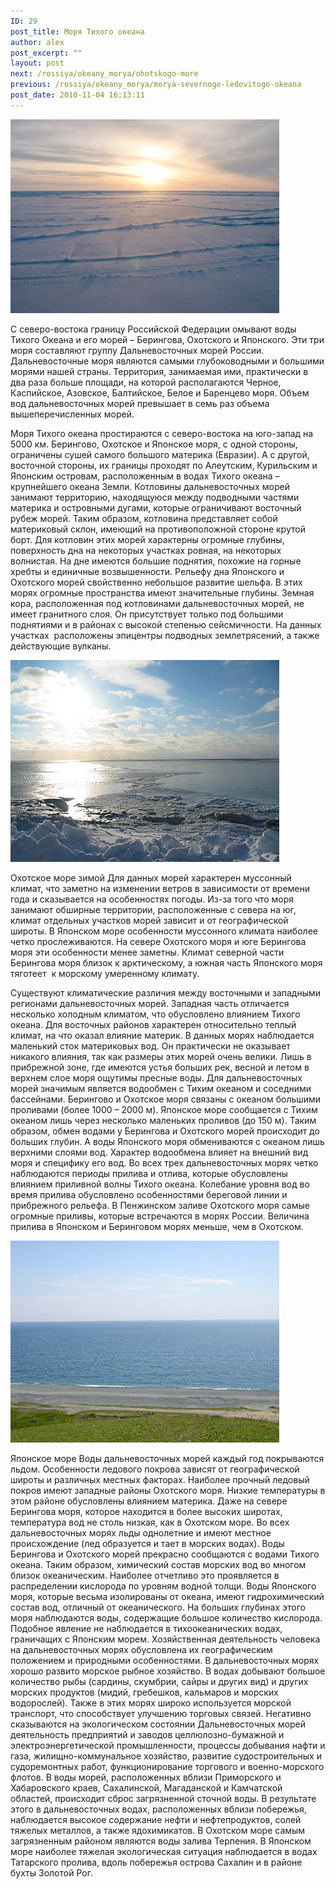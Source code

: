 ```yaml
---
ID: 29
post_title: Моря Тихого океана
author: alex
post_excerpt: ""
layout: post
next: /rossiya/okeany_morya/ohotskogo-more
previous: /rossiya/okeany_morya/morya-severnogo-ledovitogo-okeana
post_date: 2010-11-04 16:13:11
---
```


 

![](/img/book/548.jpg)

С северо-востока границу Российской Федерации омывают воды Тихого Океана и его морей – Берингова, Охотского и Японского. Эти три моря составляют группу Дальневосточных морей России. Дальневосточные моря являются самыми глубоководными и большими морями нашей страны. Территория, занимаемая ими, практически в два раза больше площади, на которой располагаются Черное, Каспийское, Азовское, Балтийское, Белое и Баренцево моря. Объем вод дальневосточных морей превышает в семь раз объема вышеперечисленных морей.
  
Моря Тихого океана простираются с северо-востока на юго-запад на 5000 км. Берингово, Охотское и Японское моря, с одной стороны, ограничены сушей самого большого материка (Евразии). А с другой, восточной стороны, их границы проходят по Алеутским, Курильским и Японским островам, расположенным в водах Тихого океана – крупнейшего океана Земли. 
Котловины дальневосточных морей занимают территорию, находящуюся между подводными частями материка и островными дугами, которые ограничивают восточный рубеж морей. Таким образом, котловина представляет собой материковый склон, имеющий на противоположной стороне крутой борт. Для котловин этих морей характерны огромные глубины, поверхность дна на некоторых участках ровная, на некоторых волнистая. На дне имеются большие поднятия, похожие на горные хребты и единичные возвышенности. Рельефу дна Японского и Охотского морей свойственно небольшое развитие шельфа. В этих морях огромные пространства имеют значительные глубины. 
Земная кора, расположенная под котловинами дальневосточных морей, не имеет гранитного слоя. Он присутствует только под большими поднятиями и в районах с высокой степенью сейсмичности. На данных участках &nbsp;расположены эпицентры подводных землетрясений, а также действующие вулканы. 


![](/img/text/vodn_resursi/morya/daln_morya/dalnevostochnie_morya/2.jpg)

Охотское море зимой 
Для данных морей характерен муссонный климат, что заметно на изменении ветров в зависимости от времени года и сказывается на особенностях погоды. Из-за того что моря занимают обширные территории, расположенные с севера на юг, климат отдельных участков морей зависит и от географической широты. В Японском море особенности муссонного климата наиболее четко прослеживаются. На севере Охотского моря и юге Берингова моря эти особенности менее заметны. Климат северной части Берингова моря близок к арктическому, а южная часть Японского моря тяготеет &nbsp;к морскому умеренному климату.  
  
Существуют климатические различия между восточными и западными регионами дальневосточных морей. Западная часть отличается несколько холодным климатом, что обусловлено влиянием Тихого океана. Для восточных районов характерен относительно теплый климат, на что оказал влияние материк. 
В данных морях наблюдается маленький сток материковых вод. Он практически не оказывает никакого влияния, так как размеры этих морей очень велики. Лишь в прибрежной зоне, где имеются устья больших рек, весной и летом в верхнем слое моря ощутимы пресные воды. Для дальневосточных морей значимым является водообмен с Тихим океаном и соседними бассейнами. Берингово и Охотское моря связаны с океаном большими проливами (более 1000 – 2000 м). Японское море сообщается с Тихим океаном лишь через несколько маленьких проливов (до 150 м). Таким образом, обмен водами у Берингова и Охотского морей происходит до больших глубин. А воды Японского моря обмениваются с океаном лишь верхними слоями вод. Характер водообмена влияет на внешний вид моря и специфику его вод. 
Во всех трех дальневосточных морях четко наблюдаются периоды прилива и отлива, которые обусловлены влиянием приливной волны Тихого океана. Колебание уровня вод во время прилива обусловлено особенностями береговой линии и прибрежного рельефа. В Пенжинском заливе Охотского моря самые огромные приливы, которые встречаются в морях России. Величина прилива в Японском и Беринговом морях меньше, чем в Охотском. 


![](/img/text/vodn_resursi/morya/daln_morya/dalnevostochnie_morya/3.jpg)

Японское море 
Воды дальневосточных морей каждый год покрываются льдом. Особенности ледового покрова зависят от географической широты и различных местных факторах. Наиболее прочный ледовый покров имеют западные районы Охотского моря. Низкие температуры в этом районе обусловлены влиянием материка. Даже на севере Берингова моря, которое находится в более высоких широтах, температура вод не столь низкая, как в Охотском море. Во всех дальневосточных морях льды однолетние и имеют местное происхождение (лед образуется и тает в морских водах). 
Воды Берингова и Охотского морей прекрасно сообщаются с водами Тихого океана. Таким образом, химический состав морских вод во многом близок океаническим. Наиболее отчетливо это проявляется в распределении кислорода по уровням водной толщи. Воды Японского моря, которые весьма изолированы от океана, имеют гидрохимический состав вод, отличный от океанического. На больших глубинах этого моря наблюдаются воды, содержащие большое количество кислорода. Подобное явление не наблюдается в тихоокеанических водах, граничащих с Японским морем. 
Хозяйственная деятельность человека на дальневосточных морях обусловлена их географическим положением и природными особенностями. В дальневосточных морях хорошо развито морское рыбное хозяйство. В водах добывают большое количество рыбы (сардины, скумбрии, сайры и других вид) и других морских продуктов (мидий, гребешков, кальмаров и морских водорослей). Также в этих морях широко используется морской транспорт, что способствует улучшению торговых связей. 
Негативно сказываются на экологическом состоянии Дальневосточных морей деятельность предприятий и заводов целлюлозно-бумажной и электроэнергетической промышленности, процессы добывания нафти и газа, жилищно-коммунальное хозяйство, развитие судостроительных и судоремонтных работ, функционирование торгового и военно-морского флотов. В воды морей, расположенных вблизи Приморского и Хабаровского краев, Сахалинской, Магаданской и Камчатской областей, происходит сброс загрязненной сточной воды. В результате этого в дальневосточных водах, расположенных вблизи побережья, наблюдается высокое содержание нефти и нефтепродуктов, солей тяжелых металлов, а также ядохимикатов. В Охотском море самым загрязненным районом являются воды залива Терпения. В Японском море наиболее тяжелая экологическая ситуация наблюдается в водах Татарского пролива, вдоль побережья острова Сахалин и в районе бухты Золотой Рог.